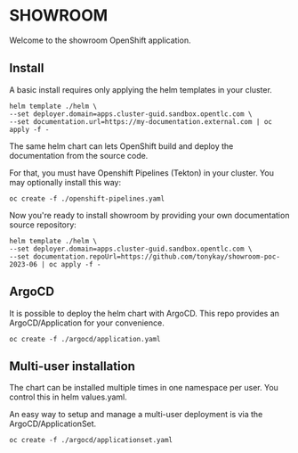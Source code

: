 # SHOWROOM

Welcome to the showroom OpenShift application.

## Install

A basic install requires only applying the helm templates in your cluster.

```
helm template ./helm \
--set deployer.domain=apps.cluster-guid.sandbox.opentlc.com \
--set documentation.url=https://my-documentation.external.com | oc apply -f -
```

The same helm chart can lets OpenShift build and deploy the documentation from the source code.

For that, you must have Openshift Pipelines (Tekton) in your cluster. You may optionally install this way:

```
oc create -f ./openshift-pipelines.yaml
```

Now you're ready to install showroom by providing your own documentation source repository:

```
helm template ./helm \
--set deployer.domain=apps.cluster-guid.sandbox.opentlc.com \
--set documentation.repoUrl=https://github.com/tonykay/showroom-poc-2023-06 | oc apply -f -
```

## ArgoCD

It is possible to deploy the helm chart with ArgoCD. This repo provides an ArgoCD/Application for
your convenience.

```
oc create -f ./argocd/application.yaml
```

## Multi-user installation

The chart can be installed multiple times in one namespace per user. You control this in helm values.yaml.

An easy way to setup and manage a multi-user deployment is via the ArgoCD/ApplicationSet.

```
oc create -f ./argocd/applicationset.yaml
```
